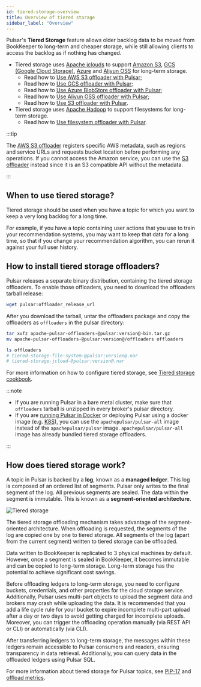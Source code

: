 ```yaml
---
id: tiered-storage-overview
title: Overview of tiered storage
sidebar_label: "Overview"
---
```


Pulsar's **Tiered Storage** feature allows older backlog data to be moved from BookKeeper to long-term and cheaper storage, while still allowing clients to access the backlog as if nothing has changed.

* Tiered storage uses [Apache jclouds](https://jclouds.apache.org) to support [Amazon S3](https://aws.amazon.com/s3/), [GCS (Google Cloud Storage)](https://cloud.google.com/storage/), [Azure](https://azure.microsoft.com/en-us/services/storage/blobs/) and [Aliyun OSS](https://www.aliyun.com/product/oss) for long-term storage.
  * Read how to [Use AWS S3 offloader with Pulsar](tiered-storage-aws.md);
  * Read how to [Use GCS offloader with Pulsar](tiered-storage-gcs.md);
  * Read how to [Use Azure BlobStore offloader with Pulsar](tiered-storage-azure.md);
  * Read how to [Use Aliyun OSS offloader with Pulsar](tiered-storage-aliyun.md);
  * Read how to [Use S3 offloader with Pulsar](tiered-storage-s3.md).
* Tiered storage uses [Apache Hadoop](http://hadoop.apache.org/) to support filesystems for long-term storage.
  * Read how to [Use filesystem offloader with Pulsar](tiered-storage-filesystem.md).

:::tip

The [AWS S3 offloader](tiered-storage-aws.md) registers specific AWS metadata, such as regions and service URLs and requests bucket location before performing any operations. If you cannot access the Amazon service, you can use the [S3 offloader](tiered-storage-s3.md) instead since it is an S3 compatible API without the metadata.

:::


## When to use tiered storage?

Tiered storage should be used when you have a topic for which you want to keep a very long backlog for a long time.

For example, if you have a topic containing user actions that you use to train your recommendation systems, you may want to keep that data for a long time, so that if you change your recommendation algorithm, you can rerun it against your full user history.

## How to install tiered storage offloaders?

Pulsar releases a separate binary distribution, containing the tiered storage offloaders. To enable those offloaders, you need to download the offloaders tarball release:

```bash
wget pulsar:offloader_release_url
```

After you download the tarball, untar the offloaders package and copy the offloaders as `offloaders` in the pulsar directory:

```bash
tar xvfz apache-pulsar-offloaders-@pulsar:version@-bin.tar.gz
mv apache-pulsar-offloaders-@pulsar:version@/offloaders offloaders

ls offloaders
# tiered-storage-file-system-@pulsar:version@.nar
# tiered-storage-jcloud-@pulsar:version@.nar
```

For more information on how to configure tiered storage, see [Tiered storage cookbook](cookbooks-tiered-storage.md).

:::note

* If you are running Pulsar in a bare metal cluster, make sure that `offloaders` tarball is unzipped in every broker's pulsar directory.
* If you are [running Pulsar in Docker](getting-started-docker.md) or deploying Pulsar using a docker image (e.g. [K8S](deploy-kubernetes.md)), you can use the `apachepulsar/pulsar-all` image instead of the `apachepulsar/pulsar` image. `apachepulsar/pulsar-all` image has already bundled tiered storage offloaders.

:::

## How does tiered storage work?

A topic in Pulsar is backed by a **log**, known as a **managed ledger**. This log is composed of an ordered list of segments. Pulsar only writes to the final segment of the log. All previous segments are sealed. The data within the segment is immutable. This is known as a **segment-oriented architecture**.

![Tiered storage](/assets/pulsar-tiered-storage.png "Tiered Storage")

The tiered storage offloading mechanism takes advantage of the segment-oriented architecture. When offloading is requested, the segments of the log are copied one by one to tiered storage. All segments of the log (apart from the current segment) written to tiered storage can be offloaded.

Data written to BookKeeper is replicated to 3 physical machines by default. However, once a segment is sealed in BookKeeper, it becomes immutable and can be copied to long-term storage. Long-term storage has the potential to achieve significant cost savings.

Before offloading ledgers to long-term storage, you need to configure buckets, credentials, and other properties for the cloud storage service. Additionally, Pulsar uses multi-part objects to upload the segment data and brokers may crash while uploading the data. It is recommended that you add a life cycle rule for your bucket to expire incomplete multi-part upload after a day or two days to avoid getting charged for incomplete uploads. Moreover, you can trigger the offloading operation manually (via REST API or CLI) or automatically (via CLI).

After transferring ledgers to long-term storage, the messages within these ledgers remain accessible to Pulsar consumers and readers, ensuring transparency in data retrieval. Additionally, you can query data in the offloaded ledgers using Pulsar SQL.

For more information about tiered storage for Pulsar topics, see [PIP-17](https://github.com/apache/pulsar/wiki/PIP-17:-Tiered-storage-for-Pulsar-topics) and [offload metrics](reference-metrics.md#offload-metrics).